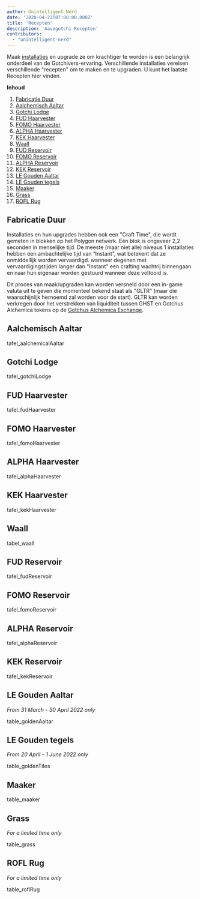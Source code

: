 ```yaml
---
author: Unintelligent Nerd
date: '2020-04-23T07:00:00.000Z'
title: 'Recepten'
description: 'Aavegotchi Recepten'
contributors:
  - "unintelligent-nerd"
---
```


Maak [installaties](/gotchiverse#building-on-realm-parcels) en upgrade ze om krachtiger te worden is een belangrijk onderdeel van de Gotchivers-ervaring. Verschillende installaties vereisen verschillende "recepten" om te maken en te upgraden. U kunt het laatste Recepten hier vinden.

<div class="contentsBox">

**Inhoud**

<ol>
<li><a href=#crafting-duration>Fabricatie Duur</a></li>
<li><a href=#aalchemical-aaltar>Aalchemisch Aaltar</a></li>
<li><a href=#gotchi-lodge>Gotchi Lodge</a></li>
<li><a href=#fud-haarvester>FUD Haarvester</a></li>
<li><a href=#fomo-haarvester>FOMO Haarvester</a></li>
<li><a href=#alpha-haarvester>ALPHA Haarvester</a></li>
<li><a href=#kek-haarvester>KEK Haarvester</a></li>
<li><a href=#waall>Waall</a></li>
<li><a href=#fud-reservoir>FUD Reservoir</a></li>
<li><a href=#fomo-reservoir>FOMO Reservoir</a></li>
<li><a href=#alpha-reservoir>ALPHA Reservoir</a></li>
<li><a href=#kek-reservoir>KEK Reservoir</a></li>
<li><a href=#le-golden-aaltar>LE Gouden Aaltar</a></li>
<li><a href=#le-golden-tiles>LE Gouden tegels</a></li>
<li><a href=#maaker>Maaker</a></li>
<li><a href=#grass>Grass</a></li>
<li><a href=#rofl-rug>ROFL Rug</a></li>
</ol>

</div>

## Fabricatie Duur

Installaties en hun upgrades hebben ook een "Craft Time", die wordt gemeten in blokken op het Polygon netwerk. Eén blok is ongeveer 2,2 seconden in menselijke tijd. De meeste (maar niet alle) niveaus 1 installaties hebben een ambachtelijke tijd van “Instant”, wat betekent dat ze onmiddellijk worden vervaardigd. wanneer degenen met vervaardigingstijden langer dan "Instant" een crafting wachtrij binnengaan en naar hun eigenaar worden gestuurd wanneer deze voltooid is.

Dit proces van maak/upgraden kan worden versneld door een in-game valuta uit te geven die momenteel bekend staat als "GLTR" (maar die waarschijnlijk hernoemd zal worden voor de start). GLTR kan worden verkregen door het verstrekken van liquiditeit tussen GHST en Gotchus Alchemica tokens op de [Gotchus Alchemica Exchange](/gotchus-alchemica-exchange).

## Aalchemisch Aaltar

tafel_aalchemicalAaltar

## Gotchi Lodge

tafel_gotchiLodge

## FUD Haarvester

tafel_fudHaarvester

## FOMO Haarvester

tafel_fomoHaarvester

## ALPHA Haarvester

tafel_alphaHaarvester

## KEK Haarvester

tafel_kekHaarvester

## Waall

tabel_waall

## FUD Reservoir

tafel_fudReservoir

## FOMO Reservoir

tafel_fomoReservoir

## ALPHA Reservoir

tafel_alphaReservoir

## KEK Reservoir

tafel_kekReservoir

## LE Gouden Aaltar

*From 31 March - 30 April 2022 only*

table_goldenAaltar

## LE Gouden tegels

*From 20 April - 1 June 2022 only*

table_goldenTiles

## Maaker

table_maaker

## Grass

*For a limited time only*

table_grass

## ROFL Rug

*For a limited time only*

table_roflRug